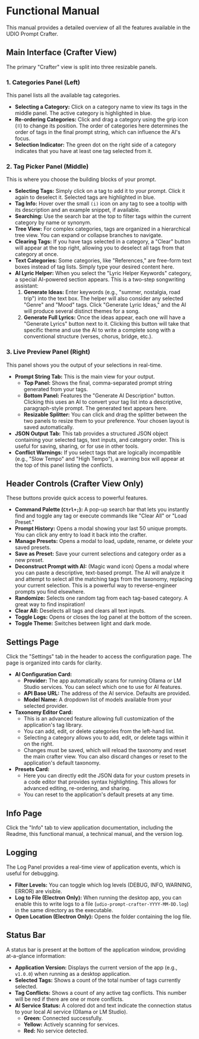 # Functional Manual

This manual provides a detailed overview of all the features available in the UDIO Prompt Crafter.

## Main Interface (Crafter View)

The primary "Crafter" view is split into three resizable panels.

### 1. Categories Panel (Left)

This panel lists all the available tag categories.

-   **Selecting a Category:** Click on a category name to view its tags in the middle panel. The active category is highlighted in blue.
-   **Re-ordering Categories:** Click and drag a category using the grip icon (`⠿`) to change its position. The order of categories here determines the order of tags in the final prompt string, which can influence the AI's focus.
-   **Selection Indicator:** The green dot on the right side of a category indicates that you have at least one tag selected from it.

### 2. Tag Picker Panel (Middle)

This is where you choose the building blocks of your prompt.

-   **Selecting Tags:** Simply click on a tag to add it to your prompt. Click it again to deselect it. Selected tags are highlighted in blue.
-   **Tag Info:** Hover over the small `(i)` icon on any tag to see a tooltip with its description and an example snippet, if available.
-   **Searching:** Use the search bar at the top to filter tags within the current category by name or synonym.
-   **Tree View:** For complex categories, tags are organized in a hierarchical tree view. You can expand or collapse branches to navigate.
-   **Clearing Tags:** If you have tags selected in a category, a "Clear" button will appear at the top right, allowing you to deselect all tags from that category at once.
-   **Text Categories:** Some categories, like "References," are free-form text boxes instead of tag lists. Simply type your desired content here.
-   **AI Lyric Helper:** When you select the "Lyric Helper Keywords" category, a special AI-powered section appears. This is a two-step songwriting assistant:
    1.  **Generate Ideas:** Enter keywords (e.g., "summer, nostalgia, road trip") into the text box. The helper will also consider any selected "Genre" and "Mood" tags. Click "Generate Lyric Ideas," and the AI will produce several distinct themes for a song.
    2.  **Generate Full Lyrics:** Once the ideas appear, each one will have a "Generate Lyrics" button next to it. Clicking this button will take that specific theme and use the AI to write a complete song with a conventional structure (verses, chorus, bridge, etc.).

### 3. Live Preview Panel (Right)

This panel shows you the output of your selections in real-time.

-   **Prompt String Tab:** This is the main view for your output.
    -   **Top Panel:** Shows the final, comma-separated prompt string generated from your tags.
    -   **Bottom Panel:** Features the "Generate AI Description" button. Clicking this uses an AI to convert your tag list into a descriptive, paragraph-style prompt. The generated text appears here.
    -   **Resizable Splitter:** You can click and drag the splitter between the two panels to resize them to your preference. Your chosen layout is saved automatically.
-   **JSON Output Tab:** This tab provides a structured JSON object containing your selected tags, text inputs, and category order. This is useful for saving, sharing, or for use in other tools.
-   **Conflict Warnings:** If you select tags that are logically incompatible (e.g., "Slow Tempo" and "High Tempo"), a warning box will appear at the top of this panel listing the conflicts.

## Header Controls (Crafter View Only)

These buttons provide quick access to powerful features.

-   **Command Palette (`Ctrl+;`):** A pop-up search bar that lets you instantly find and toggle any tag or execute commands like "Clear All" or "Load Preset."
-   **Prompt History:** Opens a modal showing your last 50 unique prompts. You can click any entry to load it back into the crafter.
-   **Manage Presets:** Opens a modal to load, update, rename, or delete your saved presets.
-   **Save as Preset:** Save your current selections and category order as a new preset.
-   **Deconstruct Prompt with AI:** (Magic wand icon) Opens a modal where you can paste a descriptive, text-based prompt. The AI will analyze it and attempt to select all the matching tags from the taxonomy, replacing your current selection. This is a powerful way to reverse-engineer prompts you find elsewhere.
-   **Randomize:** Selects one random tag from each tag-based category. A great way to find inspiration!
-   **Clear All:** Deselects all tags and clears all text inputs.
-   **Toggle Logs:** Opens or closes the log panel at the bottom of the screen.
-   **Toggle Theme:** Switches between light and dark mode.

## Settings Page

Click the "Settings" tab in the header to access the configuration page. The page is organized into cards for clarity.

-   **AI Configuration Card:**
    -   **Provider:** The app automatically scans for running Ollama or LM Studio services. You can select which one to use for AI features.
    -   **API Base URL:** The address of the AI service. Defaults are provided.
    -   **Model Name:** A dropdown list of models available from your selected provider.
-   **Taxonomy Editor Card:**
    -   This is an advanced feature allowing full customization of the application's tag library.
    -   You can add, edit, or delete categories from the left-hand list.
    -   Selecting a category allows you to add, edit, or delete tags within it on the right.
    -   Changes must be saved, which will reload the taxonomy and reset the main crafter view. You can also discard changes or reset to the application's default taxonomy.
-   **Presets Card:**
    -   Here you can directly edit the JSON data for your custom presets in a code editor that provides syntax highlighting. This allows for advanced editing, re-ordering, and sharing.
    -   You can reset to the application's default presets at any time.

## Info Page

Click the "Info" tab to view application documentation, including the Readme, this functional manual, a technical manual, and the version log.

## Logging

The Log Panel provides a real-time view of application events, which is useful for debugging.

-   **Filter Levels:** You can toggle which log levels (DEBUG, INFO, WARNING, ERROR) are visible.
-   **Log to File (Electron Only):** When running the desktop app, you can enable this to write logs to a file (`udio-prompt-crafter-YYYY-MM-DD.log`) in the same directory as the executable.
-   **Open Location (Electron Only):** Opens the folder containing the log file.

## Status Bar

A status bar is present at the bottom of the application window, providing at-a-glance information:

-   **Application Version:** Displays the current version of the app (e.g., `v1.0.0`) when running as a desktop application.
-   **Selected Tags:** Shows a count of the total number of tags currently selected.
-   **Tag Conflicts:** Shows a count of any active tag conflicts. This number will be red if there are one or more conflicts.
-   **AI Service Status:** A colored dot and text indicate the connection status to your local AI service (Ollama or LM Studio).
    -   **Green:** Connected successfully.
    -   **Yellow:** Actively scanning for services.
    -   **Red:** No service detected.